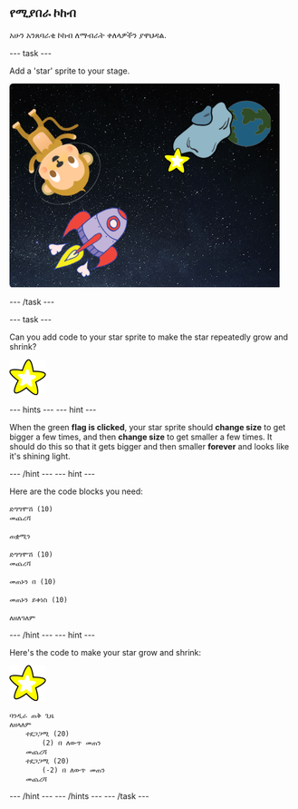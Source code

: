 ## የሚያበራ ኮከብ

አሁን አንጸባራቂ ኮከብ ለማብራት ቀለላዎችን ያዋህዳል.

\--- task \---

Add a 'star' sprite to your stage.

![Adding a star sprite](images/space-star-sprite.png)

\--- /task \---

\--- task \---

Can you add code to your star sprite to make the star repeatedly grow and shrink?

![Testing a shining star](images/sprite-star.png)

\--- hints \--- \--- hint \---

When the green **flag is clicked**, your star sprite should **change size** to get bigger a few times, and then **change size** to get smaller a few times. It should do this so that it gets bigger and then smaller **forever** and looks like it's shining light.

\--- /hint \--- \--- hint \---

Here are the code blocks you need:

```blocks3
ድግግሞሽ (10)
መጨረሻ

ጠቋሚን

ድግግሞሽ (10)
መጨረሻ

መጠኑን በ (10)

መጠኑን ይቀነስ (10)

ለዘለዓለም
```

\--- /hint \--- \--- hint \---

Here's the code to make your star grow and shrink:

![Star sprite](images/sprite-star.png)

```blocks3
ባንዲራ ጠቅ ጊዜ
ለዘላለም
    ተደጋጋሚ (20)
        (2) በ ለውጥ መጠን
    መጨረሻ
    ተደጋጋሚ (20)
        (-2) በ ለውጥ መጠን
    መጨረሻ

```

\--- /hint \--- \--- /hints \--- \--- /task \---